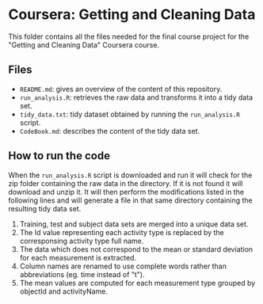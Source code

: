 # Coursera: Getting and Cleaning Data 

This folder contains all the files needed for the final course project for the "Getting and Cleaning Data" Coursera course.

## Files
* `README.md`: gives an overview of the content of this repository.
* `run_analysis.R`: retrieves the raw data and transforms it into a tidy data set.
* `tidy_data.txt`: tidy dataset obtained by running the `run_analysis.R` script.
* `CodeBook.md`: describes the content of the tidy data set.

## How to run the code
When the `run_analysis.R` script is downloaded and run it will check for the zip folder containing the raw data in the directory. If it is not found it will download and unzip it. It will then perform the modifications listed in the following lines and will generate a file in that same directory containing the resulting tidy data set.

1. Training, test and subject data sets are merged into a unique data set.
2. The Id value representing each activity type is replaced by the corresponsing activity type full name. 
3. The data which does not correspond to the mean or standard deviation for each measurement is extracted.
4. Column names are renamed to use complete words rather than abbreviations (eg. time instead of "t").
5. The mean values are computed for each measurement type grouped by objectId and activityName.
